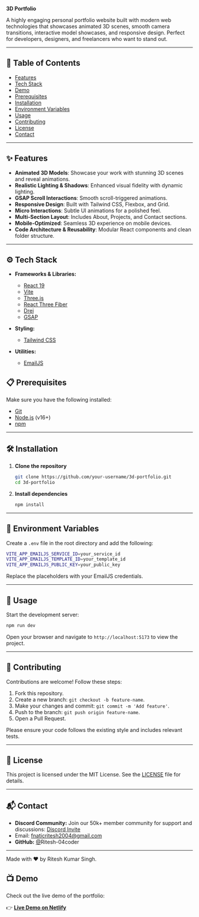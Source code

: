 **3D Portfolio**

A highly engaging personal portfolio website built with modern web technologies that showcases animated 3D scenes, smooth camera transitions, interactive model showcases, and responsive design. Perfect for developers, designers, and freelancers who want to stand out.

---

## 🚀 Table of Contents

* [Features](#-features)
* [Tech Stack](#%EF%B8%8F-tech-stack)
* [Demo](#-demo)
* [Prerequisites](#-prerequisites)
* [Installation](#-installation)
* [Environment Variables](#-environment-variables)
* [Usage](#-usage)
* [Contributing](#-contributing)
* [License](#-license)
* [Contact](#-contact)

---

## ✨ Features

* **Animated 3D Models**: Showcase your work with stunning 3D scenes and reveal animations.
* **Realistic Lighting & Shadows**: Enhanced visual fidelity with dynamic lighting.
* **GSAP Scroll Interactions**: Smooth scroll-triggered animations.
* **Responsive Design**: Built with Tailwind CSS, Flexbox, and Grid.
* **Micro Interactions**: Subtle UI animations for a polished feel.
* **Multi-Section Layout**: Includes About, Projects, and Contact sections.
* **Mobile-Optimized**: Seamless 3D experience on mobile devices.
* **Code Architecture & Reusability**: Modular React components and clean folder structure.

---

## ⚙️ Tech Stack

* **Frameworks & Libraries:**

  * [React 19](https://reactjs.org/)
  * [Vite](https://vitejs.dev/)
  * [Three.js](https://threejs.org/)
  * [React Three Fiber](https://docs.pmnd.rs/react-three-fiber/)
  * [Drei](https://github.com/pmndrs/drei)
  * [GSAP](https://greensock.com/gsap/)
* **Styling:**

  * [Tailwind CSS](https://tailwindcss.com/)
* **Utilities:**

  * [EmailJS](https://www.emailjs.com/)

## 📋 Prerequisites

Make sure you have the following installed:

* [Git](https://git-scm.com/)
* [Node.js](https://nodejs.org/) (v16+)
* [npm](https://www.npmjs.com/)

---

## 🛠️ Installation

1. **Clone the repository**

   ```bash
   git clone https://github.com/your-username/3d-portfolio.git
   cd 3d-portfolio
   ```

2. **Install dependencies**

   ```bash
   npm install
   ```

---

## 🔑 Environment Variables

Create a `.env` file in the root directory and add the following:

```bash
VITE_APP_EMAILJS_SERVICE_ID=your_service_id
VITE_APP_EMAILJS_TEMPLATE_ID=your_template_id
VITE_APP_EMAILJS_PUBLIC_KEY=your_public_key
```

Replace the placeholders with your EmailJS credentials.

---

## 🚩 Usage

Start the development server:

```bash
npm run dev
```

Open your browser and navigate to `http://localhost:5173` to view the project.

---

## 🤝 Contributing

Contributions are welcome! Follow these steps:

1. Fork this repository.
2. Create a new branch: `git checkout -b feature-name`.
3. Make your changes and commit: `git commit -m 'Add feature'`.
4. Push to the branch: `git push origin feature-name`.
5. Open a Pull Request.

Please ensure your code follows the existing style and includes relevant tests.

---

## 📄 License

This project is licensed under the MIT License. See the [LICENSE](./LICENSE) file for details.

---

## 📬 Contact

* **Discord Community:** Join our 50k+ member community for support and discussions: [Discord Invite](https://discord.gg/your-invite)
* Email: [fnaticritesh2004@gmail.com](mailto:fnaticritesh2004@gmail.com)
* **GitHub:** [@](https://github.com/your-username)Ritesh-04coder

---

Made with ❤️ by Ritesh Kumar Singh.
## 📺 Demo

Check out the live demo of the portfolio:

👉 **[Live Demo on Netlify]([https://riteshportf.netlify.app/](https://ritjargon.netlify.app/))**


